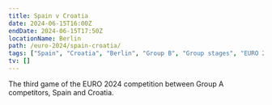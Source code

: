 ```yaml
---
title: Spain v Croatia
date: 2024-06-15T16:00Z
endDate: 2024-06-15T17:50Z
locationName: Berlin
path: /euro-2024/spain-croatia/
tags: ["Spain", "Croatia", "Berlin", "Group B", "Group stages", "EURO 2024"]
tv: []
---
```


The third game of the EURO 2024 competition between Group A competitors, Spain and Croatia.
